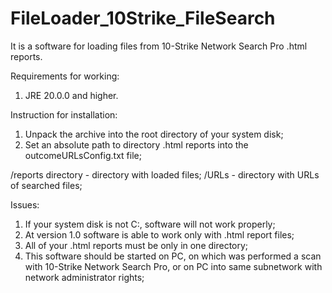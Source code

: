 # FileLoader_10Strike_FileSearch


It is a software for loading files from 10-Strike Network Search Pro .html reports.

Requirements for working:
1. JRE 20.0.0 and higher.

Instruction for installation:
1. Unpack the archive into the root directory of your system disk;
2. Set an absolute path to directory .html reports into the outcomeURLsConfig.txt file;

/reports directory - directory with loaded files;
/URLs - directory with URLs of searched files;

Issues:
1. If your system disk is not C:\, software will not work properly;
2. At version 1.0 software is able to work only with .html report files;
3. All of your .html reports must be only in one directory;
4. This software should be started on PC, on which was performed a scan with 10-Strike Network Search Pro,
or on PC into same subnetwork with network administrator rights;
